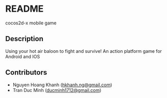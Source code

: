# README #

cocos2d-x mobile game

## Description

Using your hot air baloon to fight and survive! An action platform game for Android and IOS

## Contributors

* Nguyen Hoang Khanh (hkhanh.ng@gmail.com)
* Tran Duc Minh (ducminh1712@gmail.com)